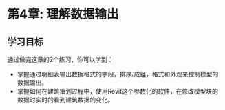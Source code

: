 # 第4章: 理解数据输出

## 学习目标

通过做完这章的2个练习，你可以学到：

- 掌握通过明细表输出数据格式的字段，排序/成组，格式和外观来控制模型的数据输出。
- 掌握如何在建筑策划过程中，使用Revit这个参数化的软件，在修改模型块的数据时实时的看到建筑数据的变化。
